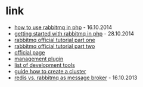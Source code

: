 # link

* [how to use rabbitmq in php](https://www.sitepoint.com/use-rabbitmq-php/) - 16.10.2014
* [getting started with rabbitmq in php](https://www.binpress.com/tutorial/getting-started-with-rabbitmq-in-php/164) - 28.10.2014
* [rabbitmq official tutorial part one](https://www.rabbitmq.com/tutorials/tutorial-one-php.html)
* [rabbitmq official tutorial part two](https://www.rabbitmq.com/tutorials/tutorial-two-php.html)
* [official page](https://www.rabbitmq.com/)
* [management plugin](https://www.rabbitmq.com/management.html)
* [list of development tools](https://www.rabbitmq.com/devtools.html)
* [guide how to create a cluster](https://www.rabbitmq.com/clustering.html)
* [redis vs. rabbitmq as message broker](https://www.minvolai.com/rabbitmq-vs-redis-as-message-brokers/) - 16.10.2013
